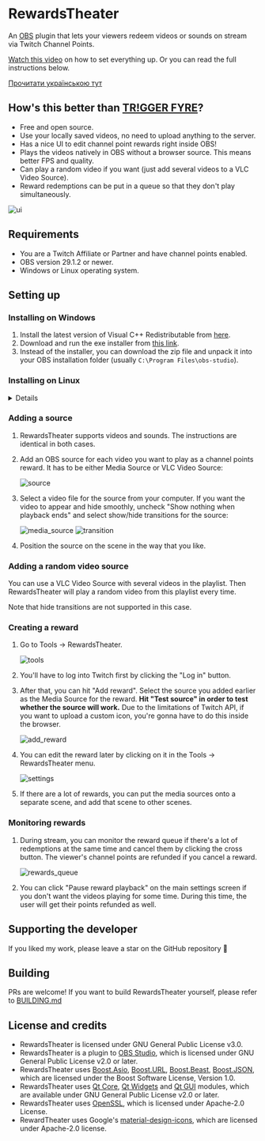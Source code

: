 # RewardsTheater

An [OBS](https://obsproject.com/) plugin that lets your viewers redeem videos or sounds on stream via Twitch Channel Points.

[Watch this video](https://youtu.be/-0evZCAlXVU) on how to set everything up.
Or you can read the full instructions below.

[Прочитати українською тут](README_uk.md)

## How's this better than [TR!GGER FYRE](https://overlays.thefyrewire.com/widgets/triggerfyre/)?

- Free and open source.
- Use your locally saved videos, no need to upload anything to the server.
- Has a nice UI to edit channel point rewards right inside OBS!
- Plays the videos natively in OBS without a browser source. This means better FPS and quality.
- Can play a random video if you want (just add several videos to a VLC Video Source).
- Reward redemptions can be put in a queue so that they don't play simultaneously.

![ui](readme_images/ui.png)

## Requirements
- You are a Twitch Affiliate or Partner and have channel points enabled.
- OBS version 29.1.2 or newer.
- Windows or Linux operating system.


## Setting up

### Installing on Windows
1. Install the latest version of Visual C++ Redistributable from [here](https://aka.ms/vs/17/release/vc_redist.x64.exe).
2. Download and run the exe installer from [this link](https://github.com/gottagofaster236/RewardsTheater/releases/latest).
3. Instead of the installer, you can download the zip file and unpack it into your OBS installation folder (usually `C:\Program Files\obs-studio`).
### Installing on Linux
<details>

+ #### **Debian/Ubuntu**
  For Ubuntu and other Debian-based distros, you can download the deb file from [this link](https://github.com/gottagofaster236/RewardsTheater/releases/latest). Then install it via
  ```
  sudo dpkg -i /path/to/deb/file
  ```

+ #### **Flathub**
  You can install RewardsTheater from Flathub via
  ```
  flatpak install flathub com.obsproject.Studio.Plugin.RewardsTheater
  ```

+ #### **Arch Linux**
  Available in AUR as **[rewards-theater-obs](https://aur.archlinux.org/packages/rewards-theater-obs)** (stable) and **[rewards-theater-obs-git](https://aur.archlinux.org/packages/rewards-theater-obs-git)**.
</details>

### Adding a source
1. RewardsTheater supports videos and sounds. The instructions are identical in both cases.
2. Add an OBS source for each video you want to play as a channel points reward. It has to be either Media Source or VLC Video Source:
   
   ![source](readme_images/source.png)
3. Select a video file for the source from your computer. If you want the video to appear and hide smoothly, uncheck "Show nothing when playback ends" and select show/hide transitions for the source:
   
     ![media_source](readme_images/media_source.png)
     ![transition](readme_images/transition.png)
4.  Position the source on the scene in the way that you like.

### Adding a random video source
You can use a VLC Video Source with several videos in the playlist. Then RewardsTheater will play a random video from this playlist every time.

Note that hide transitions are not supported in this case.

### Creating a reward
1. Go to Tools → RewardsTheater.
   
   ![tools](readme_images/tools.png)
2. You'll have to log into Twitch first by clicking the "Log in" button.
3. After that, you can hit "Add reward". Select the source you added earlier as the Media Source for the reward. 
**Hit "Test source" in order to test whether the source will work.**
 Due to the limitations of Twitch API, if you want to upload a custom icon, you're gonna have to do this inside the browser.
   
   ![add_reward](readme_images/add_reward.png)

4. You can edit the reward later by clicking on it in the Tools → RewardsTheater menu.

   ![settings](readme_images/settings.png)

5. If there are a lot of rewards, you can put the media sources onto a separate scene, and add that scene to other scenes.

### Monitoring rewards
1. During stream, you can monitor the reward queue if there's a lot of redemptions at the same time and cancel them by clicking the cross button. The viewer's channel points are refunded if you cancel a reward.

   ![rewards_queue](readme_images/rewards_queue.png)

2. You can click "Pause reward playback" on the main settings screen if you don't want the videos playing for some time. During this time, the user will get their points refunded as well.

## Supporting the developer
If you liked my work, please leave a star on the GitHub repository 🙂

## Building
PRs are welcome! If you want to build RewardsTheater yourself, please refer to [BUILDING.md](BUILDING.md)

## License and credits
- RewardsTheater is licensed under GNU General Public License v3.0. 
- RewardsTheater is a plugin to [OBS Studio](https://github.com/obsproject/obs-studio), which is licensed under GNU General Public License v2.0 or later.
- RewardsTheater uses [Boost.Asio](https://www.boost.org/doc/libs/1_83_0/doc/html/boost_asio.html), [Boost.URL](https://www.boost.org/doc/libs/1_83_0/libs/url/doc/html/index.html), [Boost.Beast](https://www.boost.org/doc/libs/1_83_0/libs/beast/doc/html/index.html), [Boost.JSON](https://www.boost.org/doc/libs/1_83_0/libs/json/doc/html/index.html), which are licensed under the Boost Software License, Version 1.0.
- RewardsTheater uses [Qt Core](https://doc.qt.io/qt-6/qtcore-index.html), [Qt Widgets](https://doc.qt.io/qt-6/qtwidgets-index.html) and [Qt GUI](https://doc.qt.io/qt-6/qtgui-index.html) modules, which are available under GNU General Public License v2.0 or later.
- RewardsTheater uses [OpenSSL](https://openssl.org/), which is licensed under Apache-2.0 License.
- RewardTheater uses Google's [material-design-icons](https://github.com/google/material-design-icons/tree/master), which are licensed under Apache-2.0 license.
